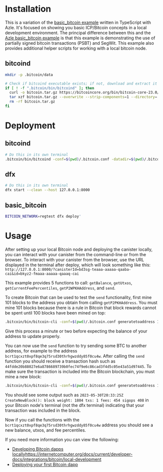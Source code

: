 # Installation

This is a variation of the [basic_bitcoin example](https://github.com/dfinity/examples/tree/master/rust/basic_bitcoin) written in TypeScript with Azle. It's focused on showing you basic ICP/Bitcoin concepts in a local development environment. The principal difference between this and the [Azle basic_bitcoin example](https://github.com/demergent-labs/azle/tree/main/examples/basic_bitcoin) is that this example is demonstrating the use of partially signed bitcoin transactions (PSBT) and SegWit. This example also provides additional helper scripts for working with a local bitcoin node.

## bitcoind

```bash
mkdir -p .bitcoin/data

# Check if bitcoind executable exists; if not, download and extract it
if [ ! -f ".bitcoin/bin/bitcoind" ]; then
  curl -o bitcoin.tar.gz https://bitcoincore.org/bin/bitcoin-core-23.0/bitcoin-23.0-x86_64-linux-gnu.tar.gz
  tar xzf bitcoin.tar.gz --overwrite --strip-components=1 --directory=.bitcoin/ bitcoin-23.0/bin/
  rm -rf bitcoin.tar.gz
fi
```

# Deployment

## bitcoind

```bash
# Do this in its own terminal
.bitcoin/bin/bitcoind -conf=$(pwd)/.bitcoin.conf -datadir=$(pwd)/.bitcoin/data --port=18444
```

## dfx

```bash
# Do this in its own terminal
dfx start --clean --host 127.0.0.1:8000
```

## basic_bitcoin

```bash
BITCOIN_NETWORK=regtest dfx deploy'
```

# Usage

After setting up your local Bitcoin node and deploying the canister locally, you can interact with your canister from the command-line or from the browser. To interact with your canister from the browser, use the URL displayed in the terminal after deploy, which will look something like this: `http://127.0.0.1:8000/?canisterId=bd3sg-teaaa-aaaaa-qaaba-cai&id=bkyz2-fmaaa-aaaaa-qaaaq-cai`

This example provides 5 functions to call: `getBalance`, `getUtxos`, `getCurrentFeePercentiles`, `getP2WPKHAddress`, and `send`.

To create Bitcoin that can be used to test the `send` functionality, first mine 101 blocks to the address you obtain from calling `getP2PKHAddress`. You must mine 101 blocks because there is a rule in Bitcoin that block rewards cannot be spent until 100 blocks have been mined on top:

```bash
.bitcoin/bin/bitcoin-cli -conf=$(pwd)/.bitcoin.conf generatetoaddress 101 <your-canister-btc-address>
```

Give this process a minute or two before expecting the balance of your address to update properly.

You can now use the `send` function to try sending some BTC to another address, for example to the address `bcrt1qcxzt0xpf8qe3q75rsd30thrhgwzddy85f0cu4w`. After calling the `send` function you should receive a transaction hash such as `44fdde20b88027e6a8786689739b0fec74f9e6c86cad3f4d5c05e43a51d97445`. To make sure the transaction is included into the Bitcoin blockchain, you must mine a new block:

```bash
.bitcoin/bin/bitcoin-cli -conf=$(pwd)/.bitcoin.conf generatetoaddress 1 <your-canister-btc-address>
```

You should see some output such as `2023-05-30T20:33:25Z CreateNewBlock(): block weight: 1804 txs: 1 fees: 454 sigops 408` in your Bitcoin node's terminal (not the dfx terminal) indicating that your transaction was included in the block.

Now if you call the functions with the `bcrt1qcxzt0xpf8qe3q75rsd30thrhgwzddy85f0cu4w` address you should see a new balance, utxos, and fee percentiles.

If you need more information you can view the following:

-   [Developing Bitcoin dapps locally]()https://internetcomputer.org/docs/current/developer-docs/integrations/bitcoin/local-development
-   [Deploying your first Bitcoin dapp](https://internetcomputer.org/docs/current/samples/deploying-your-first-bitcoin-dapp)
